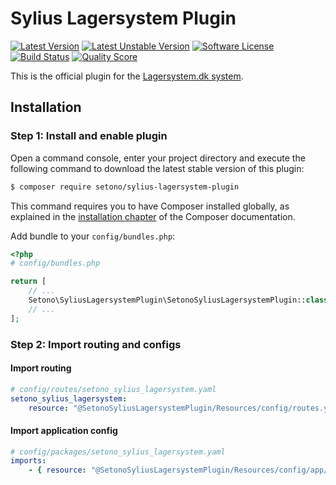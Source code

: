 # Sylius Lagersystem Plugin

[![Latest Version][ico-version]][link-packagist]
[![Latest Unstable Version][ico-unstable-version]][link-packagist]
[![Software License][ico-license]](LICENSE)
[![Build Status][ico-github-actions]][link-github-actions]
[![Quality Score][ico-code-quality]][link-code-quality]

This is the official plugin for the [Lagersystem.dk system](https://lagersystem.dk/).

## Installation

### Step 1: Install and enable plugin

Open a command console, enter your project directory and execute the following command to download the latest stable version of this plugin:

```bash
$ composer require setono/sylius-lagersystem-plugin
```

This command requires you to have Composer installed globally, as explained in the [installation chapter](https://getcomposer.org/doc/00-intro.md) of the Composer documentation.

Add bundle to your `config/bundles.php`:

```php
<?php
# config/bundles.php

return [
    // ...
    Setono\SyliusLagersystemPlugin\SetonoSyliusLagersystemPlugin::class => ['all' => true],
    // ...
];

```

### Step 2: Import routing and configs

#### Import routing
 
````yaml
# config/routes/setono_sylius_lagersystem.yaml
setono_sylius_lagersystem:
    resource: "@SetonoSyliusLagersystemPlugin/Resources/config/routes.yaml"
````

#### Import application config

````yaml
# config/packages/setono_sylius_lagersystem.yaml
imports:
    - { resource: "@SetonoSyliusLagersystemPlugin/Resources/config/app/config.yaml" }    
````

[ico-version]: https://poser.pugx.org/setono/sylius-lagersystem-plugin/v/stable
[ico-unstable-version]: https://poser.pugx.org/setono/sylius-lagersystem-plugin/v/unstable
[ico-license]: https://poser.pugx.org/setono/sylius-lagersystem-plugin/license
[ico-github-actions]: https://github.com/Setono/SyliusLagersystemPlugin/workflows/build/badge.svg
[ico-code-quality]: https://img.shields.io/scrutinizer/g/Setono/SyliusLagersystemPlugin.svg?style=flat-square

[link-packagist]: https://packagist.org/packages/setono/sylius-lagersystem-plugin
[link-github-actions]: https://github.com/Setono/SyliusLagersystemPlugin/actions
[link-code-quality]: https://scrutinizer-ci.com/g/Setono/SyliusLagersystemPlugin

